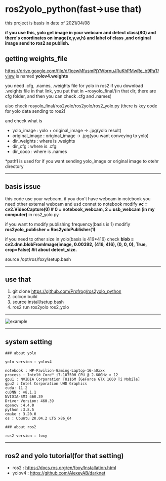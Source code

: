 # ros2yolo_python(fast->use that)

this project is basis in date of 2021/04/08

<strong>if you use this, yolo get image in your webcam and detect class(80) and there's coordinates on image{x,y,w,h} and label of class ,and original image send to ros2 as publish.</strong> 


## getting weights_file
https://drive.google.com/file/d/1cewMfusmPjYWbrnuJRuKhPMwRe_b9PaT/view
is named <strong>yolov4.weights</strong> 

you need .cfg, .names, .weights file for yolo in ros2
if you download .weights file in that link, you put that in ~rosyolo_final/(in that dir, there are cfg folder, and then you can check .cfg and .names)
  
also  check rosyolo_final/ros2yolo/ros2yolo/ros2_yolo.py
(there is key code for yolo data sending to ros2)  

and check  what is
* yolo_image : yolo + original_image -> .jpg(yolo result)
* original_image : original_image -> .jpg(you want conveying to yolo)
* dir_weights : where is .weights
* dir_cfg :  where is .cfg
* dir_coco : where is .names

*path1 is used for if you want sending yolo_image or original image to otehr directory

---------------------------------------------------------------------------------------

## basis issue

this code use your webcam, if you don't have webcam in notebook you need other external webcam and usd connet to notebook
modify  <strong>vc = cv2.VideoCapture(0) # 0 = notebook_webcam, 2 = usb_webcam (in my computer)</strong> in ros2_yolo.py

if you want to modify publishing frequency(basis is 1) modifiy <strong> ros2yolo_publisher = Ros2yoloPublisher(1) </strong>

if you need to other size in yolo(basis is 416*416) check <strong> blob = cv2.dnn.blobFromImage(image, 0.00392, (416, 416), (0, 0, 0), True, crop=False) #it about detect_size. </strong> 

source /opt/ros/foxy/setup.bash

----------------------------------------------------------------------------------------------------------------------------

## <strong>use that</strong>

1. git clone https://github.com/Profrog/ros2yolo_python
2. colcon build
3. source install/setup.bash
4. ros2 run ros2yolo ros2_yolo

------------------------------


![example](https://user-images.githubusercontent.com/26535065/113983975-8b4bb900-9885-11eb-9fbd-6bf8b6c322c0.png)



-----------------------------------------------------------------------------------------------------------------

## system setting

    ### about yolo
    
    yolo version : yolov4

    notebook : HP-Pavilion-Gaming-Laptop-16-a0xxx
    process : Intel® Core™ i7-10750H CPU @ 2.60GHz × 12
    gpu1 : NVIDIA Corporation TU116M [GeForce GTX 1660 Ti Mobile]
    gpu2 : Intel Corporation UHD Graphics
    cuda: 11.2
    cuDNN : v8.1.1
    NVIDIA-SMI 460.39
    Driver Version: 460.39
    opencv :4.4.0
    python :3.8.5
    cmake : 3.20.0
    os : Ubuntu 20.04.2 LTS x86_64

    ### about ros2
    
    ros2 version : foxy

-----------------------

## ros2 and yolo tutorial(for that setting)
* ros2 : https://docs.ros.org/en/foxy/Installation.html
* yolov4 : https://github.com/AlexeyAB/darknet





